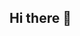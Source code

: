 ## Hi there 👋

<!--
**AreebaMajid-15/AreebaMajid-15** is a ✨ _special_ ✨ repository because its `README.md` (this file) appears on your GitHub profile.
I am a dynamic front-end developer with expertise in React.js, JavaScript, and responsive web design. Proficient in integrating frontend components with server-side APIs, optimizing web applications. I have a keen eye for detail and a dedication to clean, efficient code. Quick learner, adept at mastering new tech stacks efficiently and enhancing development workflows collaboratively.
Here are some ideas to get you started:

- 🔭 I’m currently working on Startek as an support Executive
- 🌱 I’m currently learning Advanced React Concepts
- 👯 I’m looking to collaborate on exciting and learning projects 
- 📫 How to reach me: LinkedIn: https://www.linkedin.com/in/areeba-majid04/

